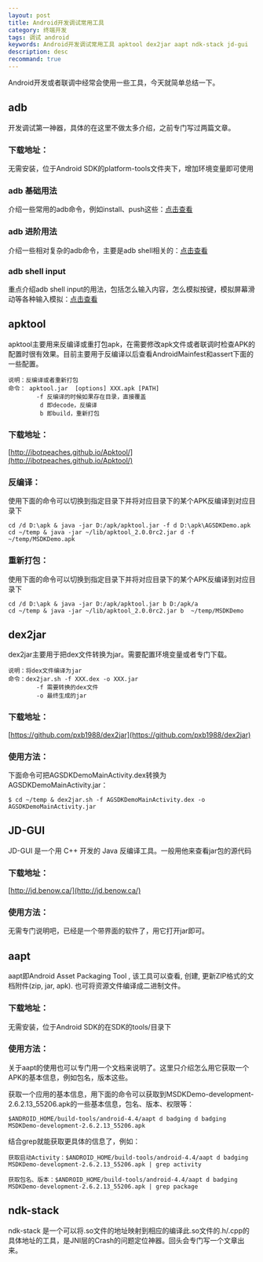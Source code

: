 ```yaml
---
layout: post
title: Android开发调试常用工具
category: 终端开发
tags: 调试 android
keywords: Android开发调试常用工具 apktool dex2jar aapt ndk-stack jd-gui
description: desc
recommand: true
---
```

Android开发或者联调中经常会使用一些工具，今天就简单总结一下。

## adb

开发调试第一神器，具体的在这里不做太多介绍，之前专门写过两篇文章。

### 下载地址：

无需安装，位于Android SDK的platform-tools文件夹下，增加环境变量即可使用

### adb 基础用法

介绍一些常用的adb命令，例如install、push这些：[点击查看](https://blog.bihe0832.com/adb-base.html)

### adb 进阶用法

介绍一些相对复杂的adb命令，主要是adb shell相关的：[点击查看](https://blog.bihe0832.com/adb-base.html)

### adb shell input

重点介绍adb shell input的用法，包括怎么输入内容，怎么模拟按键，模拟屏幕滑动等各种输入模拟：[点击查看](https://blog.bihe0832.com/adb-shell-input.html)

## apktool

apktool主要用来反编译或重打包apk，在需要修改apk文件或者联调时检查APK的配置时很有效果。目前主要用于反编译以后查看AndroidMainfest和assert下面的一些配置。

	说明：反编译或者重新打包
    命令： apktool.jar  [options] XXX.apk [PATH]
    		-f 反编译的时候如果存在目录，直接覆盖
    		 d 即decode，反编译
         	 b 即build，重新打包    

### 下载地址：

[http://ibotpeaches.github.io/Apktool/](http://ibotpeaches.github.io/Apktool/)

### 反编译：

使用下面的命令可以切换到指定目录下并将对应目录下的某个APK反编译到对应目录下

	cd /d D:\apk & java -jar D:/apk/apktool.jar -f d D:\apk\AGSDKDemo.apk
	cd ~/temp & java -jar ~/lib/apktool_2.0.0rc2.jar d -f  ~/temp/MSDKDemo.apk

### 重新打包：

使用下面的命令可以切换到指定目录下并将对应目录下的某个APK反编译到对应目录下

	cd /d D:\apk & java -jar D:/apk/apktool.jar b D:/apk/a
	cd ~/temp & java -jar ~/lib/apktool_2.0.0rc2.jar b  ~/temp/MSDKDemo

## dex2jar

dex2jar主要用于把dex文件转换为jar。需要配置环境变量或者专门下载。

	说明：将dex文件编译为jar
    命令：dex2jar.sh -f XXX.dex -o XXX.jar
    		-f 需要转换的dex文件
    		-o 最终生成的jar

### 下载地址：

[https://github.com/pxb1988/dex2jar](https://github.com/pxb1988/dex2jar)

### 使用方法：

下面命令可把AGSDKDemoMainActivity.dex转换为AGSDKDemoMainActivity.jar：

	$ cd ~/temp & dex2jar.sh -f AGSDKDemoMainActivity.dex -o AGSDKDemoMainActivity.jar
	
## JD-GUI

JD-GUI 是一个用 C++ 开发的 Java 反编译工具。一般用他来查看jar包的源代码

### 下载地址：

[http://jd.benow.ca/](http://jd.benow.ca/)

### 使用方法：

无需专门说明吧，已经是一个带界面的软件了，用它打开jar即可。

## aapt

aapt即Android Asset Packaging Tool , 该工具可以查看, 创建, 更新ZIP格式的文档附件(zip, jar, apk). 也可将资源文件编译成二进制文件。

### 下载地址：

无需安装，位于Android SDK的在SDK的tools/目录下

### 使用方法：

关于aapt的使用也可以专门用一个文档来说明了。这里只介绍怎么用它获取一个APK的基本信息，例如包名，版本这些。

获取一个应用的基本信息，用下面的命令可以获取到MSDKDemo-development-2.6.2.13_55206.apk的一些基本信息，包名、版本、权限等：

	$ANDROID_HOME/build-tools/android-4.4/aapt d badging d badging MSDKDemo-development-2.6.2.13_55206.apk

结合grep就能获取更具体的信息了，例如：

	获取启动Activity：$ANDROID_HOME/build-tools/android-4.4/aapt d badging MSDKDemo-development-2.6.2.13_55206.apk | grep activity
	
	获取包名、版本：$ANDROID_HOME/build-tools/android-4.4/aapt d badging MSDKDemo-development-2.6.2.13_55206.apk | grep package

## ndk-stack

ndk-stack 是一个可以将.so文件的地址映射到相应的编译此.so文件的.h/.cpp的具体地址的工具，是JNI层的Crash的问题定位神器。回头会专门写一个文章出来。
